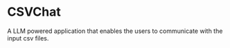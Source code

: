 # CSVChat
A LLM powered application that enables the users to communicate with the input csv files.
